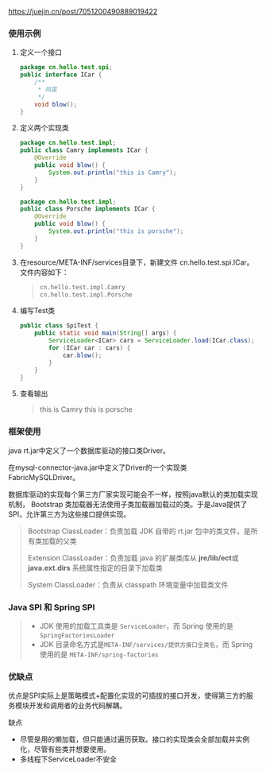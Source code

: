 https://juejin.cn/post/7051200490889019422



### 使用示例

1. 定义一个接口

   ```java
   package cn.hello.test.spi;
   public interface ICar {
       /**
        * 鸣笛
        */
       void blow();
   }
   ```

   

2. 定义两个实现类

   ```java
   package cn.hello.test.impl;
   public class Camry implements ICar {
       @Override
       public void blow() {
           System.out.println("this is Camry");
       }
   }
   ```

   ```java
   package cn.hello.test.impl;
   public class Porsche implements ICar {
       @Override
       public void blow() {
           System.out.println("this is porsche");
       }
   }
   ```

3. 在resource/META-INF/services目录下，新建文件 cn.hello.test.spi.ICar。文件内容如下：

   > ```tex
   > cn.hello.test.impl.Camry
   > cn.hello.test.impl.Porsche
   > ```

4. 编写Test类

   ```java
   public class SpiTest {
       public static void main(String[] args) {
           ServiceLoader<ICar> cars = ServiceLoader.load(ICar.class);
           for (ICar car : cars) {
               car.blow();
           }
       }
   }
   ```

5. 查看输出

   > this is Camry
   > this is porsche

### 框架使用

java rt.jar中定义了一个数据库驱动的接口类Driver。

在mysql-connector-java.jar中定义了Driver的一个实现类 FabricMySQLDriver。

数据库驱动的实现每个第三方厂家实现可能会不一样，按照java默认的类加载实现机制， Bootstrap 类加载器无法使用子类加载器加载过的类。于是Java提供了SPI，允许第三方为这些接口提供实现。

> Bootstrap ClassLoader：负责加载 JDK 自带的 rt.jar 包中的类文件，是所有类加载的父类
>
> Extension ClassLoader：负责加载 java 的扩展类库从 **jre/lib/ect**或 **java.ext.dirs** 系统属性指定的目录下加载类
>
> System ClassLoader：负责从 classpath 环境变量中加载类文件



### Java SPI 和 Spring SPI

> - JDK 使用的加载工具类是 `ServiceLoader`，而 Spring 使用的是 `SpringFactoriesLoader`
> - JDK 目录命名方式是`META-INF/services/提供方接口全类名`，而 Spring 使用的是 `META-INF/spring-factories`

### 优缺点

优点是SPI实际上是策略模式+配置化实现的可插拔的接口开发，使得第三方的服务模块开发和调用者的业务代码解耦。

缺点

- 尽管是用的懒加载，但只能通过遍历获取。接口的实现类会全部加载并实例化，尽管有些类并想要使用。
- 多线程下ServiceLoader不安全